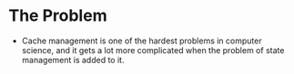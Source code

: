 # The Problem

- Cache management is one of the hardest problems in computer science, and it gets a lot more complicated when 
  the problem of state management is added to it.